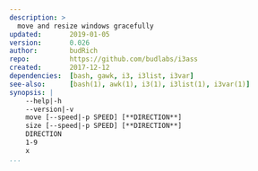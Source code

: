 ```yaml
---
description: >
  move and resize windows gracefully
updated:       2019-01-05
version:       0.026
author:        budRich
repo:          https://github.com/budlabs/i3ass
created:       2017-12-12
dependencies:  [bash, gawk, i3, i3list, i3var]
see-also:      [bash(1), awk(1), i3(1), i3list(1), i3var(1)]
synopsis: |
    --help|-h
    --version|-v
    move [--speed|-p SPEED] [**DIRECTION**]
    size [--speed|-p SPEED] [**DIRECTION**]
    DIRECTION
    1-9
    x
...
```

